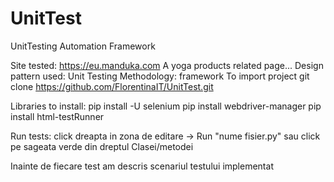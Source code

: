 # UnitTest
UnitTesting Automation Framework

Site tested: https://eu.manduka.com 
A yoga products related page...
Design pattern used: Unit Testing Methodology: framework 
To import project
git clone https://github.com/FlorentinaIT/UnitTest.git

Libraries to install:
pip install -U selenium
pip install webdriver-manager pip install html-testRunner

Run tests:
click dreapta in zona de editare -> Run "nume fisier.py" sau click pe sageata verde din dreptul Clasei/metodei

Inainte de fiecare test am descris scenariul testului implementat
